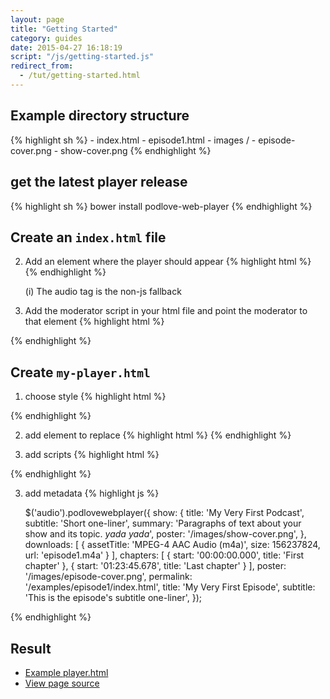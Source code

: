 ```yaml
---
layout: page
title: "Getting Started"
category: guides
date: 2015-04-27 16:18:19
script: "/js/getting-started.js"
redirect_from:
  - /tut/getting-started.html
---
```


## Example directory structure

{% highlight sh %}
    - index.html
    - episode1.html
    - images /
      - episode-cover.png
      - show-cover.png
{% endhighlight %}

## get the latest player release

{% highlight sh %}
    bower install podlove-web-player
{% endhighlight %}

## Create an `index.html` file

2.  Add an element where the player should appear {% highlight html %}
    <audio data-podlove-web-player-source="episode1.html">
        <source src="episode1.m4a" type="audio/m4a">
    </audio>
{% endhighlight %}

    (i) The audio tag is the non-js fallback

3.  Add the moderator script in your html file and point the moderator to that element {% highlight html %}
    <script src="/bower_components/podlove-web-player/dist/js/moderator.min.js"></script>
    <script>$('audio').podlovewebplayer();</script>
{% endhighlight %}

## Create `my-player.html`

1. choose style {% highlight html %}
    <link href="/bower_components/podlove-web-player/dist/css/pwp-dark-green.css" rel="stylesheet" media="screen" type="text/css" />
{% endhighlight %}

2. add element to replace {% highlight html %}
    <audio>
        <source src="episode1.m4a" type="audio/m4a">
    </audio>
{% endhighlight %}

3. add scripts {% highlight html %}
<script src="/bower_components/podlove-web-player/dist/js/vendor/html5shiv.js"></script>
<script src="/bower_components/podlove-web-player/dist/js/vendor/jquery.min.js"></script>
<script src="/bower_components/podlove-web-player/dist/js/vendor/progress-polyfill.min.js"></script>
<script src="/bower_components/podlove-web-player/dist/js/podlove-web-player.js"></script>
{% endhighlight %}

3. add metadata {% highlight js %}

    $('audio').podlovewebplayer({
      show: {
        title: 'My Very First Podcast',
        subtitle: 'Short one-liner',
        summary: 'Paragraphs of text about your show and its topic. *yada yada*', poster: '/images/show-cover.png',
      },
      downloads: [
        {
          assetTitle: 'MPEG-4 AAC Audio (m4a)',
          size: 156237824,
          url: 'episode1.m4a'
        }
      ],
      chapters: [
        {
          start: '00:00:00.000',
          title: 'First chapter'
        },
        {
          start: '01:23:45.678',
          title: 'Last chapter'
        }
      ],
      poster: '/images/episode-cover.png',
      permalink: '/examples/episode1/index.html',
      title: 'My Very First Episode',
      subtitle: 'This is the episode\'s subtitle one-liner',
    });

{% endhighlight %}

## Result

* [Example player.html](/player.html)
* [View page source](view-source:/player.html)

<audio data-podlove-web-player-source="/player.html">
    <source src="{{site.dist}}/examples/which-format/podlove-test-track.mp4" type="audio/mp4"/>
    <source src="{{site.dist}}/examples/which-format/podlove-test-track.mp3" type="audio/mpeg"/>
    <source src="{{site.dist}}/examples/which-format/podlove-test-track.ogg" type="audio/ogg; codecs=vorbis"/>
    <source src="{{site.dist}}/examples/which-format/podlove-test-track.opus" type="audio/ogg; codecs=opus"/>
</audio>
